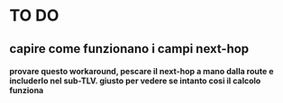 # TO DO

## capire come funzionano i campi next-hop

#### provare questo workaround, pescare il next-hop a mano dalla route e includerlo nel sub-TLV. giusto per vedere se intanto cosi il calcolo funziona
